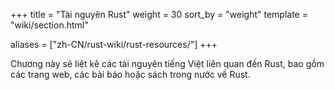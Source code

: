 +++
title = "Tài nguyên Rust"
weight = 30
sort_by = "weight"
template = "wiki/section.html"

aliases = ["zh-CN/rust-wiki/rust-resources/"]
+++

Chương này sẽ liệt kê các tài nguyên tiếng Việt liên quan đến Rust, bao gồm các trang web, các bài báo hoặc sách trong nước về Rust.